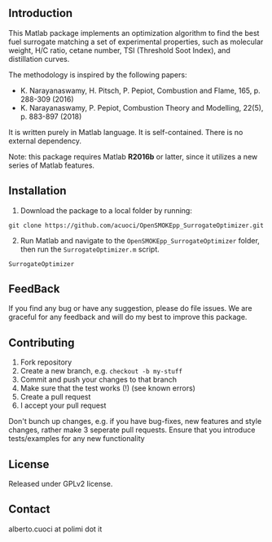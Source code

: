 Introduction
-------
This Matlab package implements an optimization algorithm to find the best fuel surrogate matching a set of experimental properties, such as molecular weight, H/C ratio, cetane number, TSI (Threshold Soot Index), and distillation curves.

The methodology is inspired by the following papers:
* K. Narayanaswamy, H. Pitsch, P. Pepiot, Combustion and Flame, 165, p. 288-309 (2016)
* K. Narayanaswamy, P. Pepiot, Combustion Theory and Modelling, 22(5), p. 883-897 (2018)

It is written purely in Matlab language. It is self-contained. There is no external dependency.

Note: this package requires Matlab **R2016b** or latter, since it utilizes a new series of Matlab features.

Installation
-------
1. Download the package to a local folder by running: 
```console
git clone https://github.com/acuoci/OpenSMOKEpp_SurrogateOptimizer.git
```
2. Run Matlab and navigate to the `OpenSMOKEpp_SurrogateOptimizer` folder, then run the `SurrogateOptimizer.m` script.
```console
SurrogateOptimizer
```

FeedBack
-------
If you find any bug or have any suggestion, please do file issues. We are graceful for any feedback and will do my best to improve this package.

Contributing
-------
1. Fork repository
2. Create a new branch, e.g. `checkout -b my-stuff`
3. Commit and push your changes to that branch
4. Make sure that the test works (!) (see known errors)
5. Create a pull request
6. I accept your pull request

Don't bunch up changes, e.g. if you have bug-fixes, new features and style changes, rather make 3 seperate pull requests. Ensure that you introduce tests/examples for any new functionality

License
-------
Released under GPLv2 license.

Contact
-------
alberto.cuoci at polimi dot it
